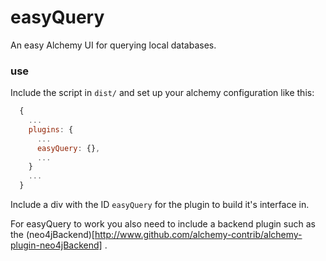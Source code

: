 easyQuery
=========

An easy Alchemy UI for querying local databases.

### use

Include the script in `dist/` and set up your alchemy configuration like this:
~~~ js
  {
    ...
    plugins: {
      ...
      easyQuery: {},
      ...
    }
    ...
  }
~~~

Include a div with the ID `easyQuery` for the plugin to build it's interface in.

For easyQuery to work you also need to include a backend plugin such as the (neo4jBackend)[http://www.github.com/alchemy-contrib/alchemy-plugin-neo4jBackend] .
